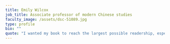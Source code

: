 ```yaml
---
title: Emily Wilcox
job_title: Associate professor of modern Chinese studies
faculty_image: /assets/dsc-51089.jpg
type: profile
bio: ""
quote: "I wanted my book to reach the largest possible readership, especially among international audiences and economically underprivileged communities who may not have the financial or institutional resources to easily purchase books or access them through university libraries."
---
```

